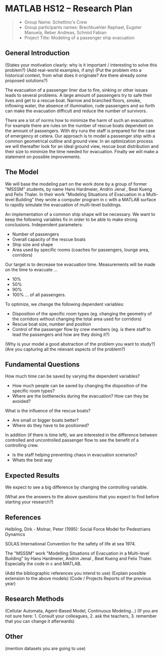 ﻿# MATLAB HS12 – Research Plan

> * Group Name: Schettino's Crew
> * Group participants names: Brechbuehler Raphael, Eugster Manuela, Reber Andreas, Schmid Fabian
> * Project Title: Modeling of a passenger ship evacuation 

## General Introduction

(States your motivation clearly: why is it important / interesting to solve this problem?)
(Add real-world examples, if any)
(Put the problem into a historical context, from what does it originate? Are there already some proposed solutions?)

The evacuation of a passenger liner due to fire, sinking or other issues leads to several problems. A large amount of passengers try to safe their lives and get to a rescue boat. Narrow and branched floors, smoke, inflowing water, the absence of illumination, rude passengers and so forth can make the evacuation difficult and reduce the number of survivors.

There are a lot of norms how to minimize the harm of such an evacuation. For example there are rules on the number of rescue boats dependent on the amount of passengers. With dry runs the staff is prepared for the case of emergency et cetera. Our approach is to model a passenger ship with a common geometrical outline and ground view. In an optimization process we will thereafter look for an ideal ground view, rescue boat distribution and their size to minimize the time needed for evacuation. 
Finally we will make a statement on possible improvements.

## The Model

We will base the modeling part on the work done by a group of former "MSSSM" students, by name Hans Hardmeier, Andrin Jenal , Beat Kueng and Felix Thaler. In their work "Modeling Situations of Evacuation in a Multi-level Building" they wrote a computer program in c with a MATLAB surface to rapidly simulate the evacuation of multi-level buildings. 

An implementation of a common ship shape will be necessary. We want to keep the following variables fix in order to be able to make strong conclusions.
Independent parameters:
- Number of passengers
- Overall capacity of the rescue boats
- Ship size and shape
- Area used by specific rooms (coaches for passengers, lounge area, corridors)

Our target is to decrease toe evacuation time. Measurements will be made on the time to evacuate ...
- 10%
- 50%
- 90%
- 100% 
... of all passengers.

To optimize, we change the following dependent variables:
- Disposition of the specific room types (eg. changing the geometry of the corridors without changing the total area used for corridors)
- Rescue boat size, number and position
- Control of the passenger flow by crew members (eg. is there staff to lead the passengers and how are they doing it?)

 
(Why is your model a good abstraction of the problem you want to study?) (Are you capturing all the relevant aspects of the problem?)


## Fundamental Questions

How much time can be saved by varying the dependent variables? 
- How much people can be saved by changing the disposition of the specific room types?
- Where are the bottlenecks during the evacuation? How can they be avoided?

What is the influence of the rescue boats?
- Are small or bigger boats better?
- Where do they have to be positioned?

In addition (if there is time left), we are interested in the difference between controlled and uncontrolled passenger flow to see the benefit of a controlling crew.
- Is the staff helping preventing chaos in evacuation scenarios?
- Whats the best way 

## Expected Results

We expect to see a big difference by changing the controlling variable.

(What are the answers to the above questions that you expect to find before starting your research?)


## References 


Helbling, Dirk - Molnar, Peter (1995): Social Force Model for Pedestrians Dynamics

SOLAS International Convention for the safety of life at sea 1974.

The "MSSSM" work "Modelling Situations of Evacuation in a Multi-level Building" by Hans Hardmeier, Andrin Jenal , Beat Kueng and Felix Thaler. Especially the code in c and MATLAB.

(Add the bibliographic references you intend to use)
(Explain possible extension to the above models)
(Code / Projects Reports of the previous year)

## Research Methods

(Cellular Automata, Agent-Based Model, Continuous Modeling...) (If you are not sure here: 1. Consult your colleagues, 2. ask the teachers, 3. remember that you can change it afterwards)


## Other

(mention datasets you are going to use)